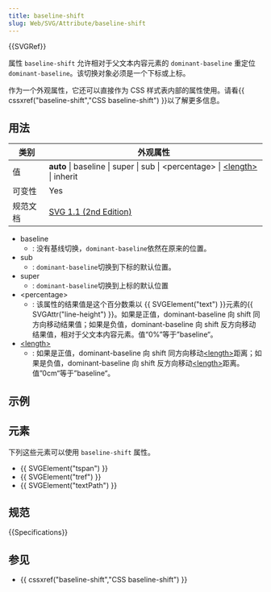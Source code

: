 ```yaml
---
title: baseline-shift
slug: Web/SVG/Attribute/baseline-shift
---
```


{{SVGRef}}

属性 `baseline-shift` 允许相对于父文本内容元素的 `dominant-baseline` 重定位 `dominant-baseline`。该切换对象必须是一个下标或上标。

作为一个外观属性，它还可以直接作为 CSS 样式表内部的属性使用。请看{{ cssxref("baseline-shift","CSS baseline-shift") }}以了解更多信息。

## 用法

| 类别     | 外观属性                                                                                                   |
| -------- | ---------------------------------------------------------------------------------------------------------- |
| 值       | **auto** \| baseline \| super \| sub \| \<percentage> \| [\<length>](/zh-CN/SVG/Content_type#Length) \| inherit |
| 可变性   | Yes                                                                                                        |
| 规范文档 | [SVG 1.1 (2nd Edition)](http://www.w3.org/TR/SVG11/text.html#BaselineShiftProperty)                        |

- baseline
  - : 没有基线切换，`dominant-baseline`依然在原来的位置。
- sub
  - : `dominant-baseline`切换到下标的默认位置。
- super
  - : `dominant-baseline`切换到上标的默认位置
- \<percentage>
  - : 该属性的结果值是这个百分数乘以 {{ SVGElement("text") }}元素的{{ SVGAttr("line-height") }}。如果是正值，dominant-baseline 向 shift 同方向移动结果值；如果是负值，dominant-baseline 向 shift 反方向移动结果值，相对于父文本内容元素。值“0%”等于”baseline“。
- [\<length>](/zh-CN/SVG/Content_type#Length)
  - : 如果是正值，dominant-baseline 向 shift 同方向移动[\<length>](/zh-CN/SVG/Content_type#Length)距离；如果是负值，dominant-baseline 向 shift 反方向移动[\<length>](/zh-CN/SVG/Content_type#Length)距离。值”0cm“等于”baseline“。

## 示例

## 元素

下列这些元素可以使用 `baseline-shift` 属性。

- {{ SVGElement("tspan") }}
- {{ SVGElement("tref") }}
- {{ SVGElement("textPath") }}

## 规范

{{Specifications}}

## 参见

- {{ cssxref("baseline-shift","CSS baseline-shift") }}
